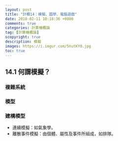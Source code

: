 ```yaml
---
layout: post
title: "計概14：模擬、圖學、電腦遊戲"
date: 2018-02-11 10:18:36 +0800
comments: true
categories: 計算機概論
tag: [計算機概論]
scopyright: true
description: 模擬
images: https://i.imgur.com/5nutKY0.jpg
toc: true
---
```

## 14.1 何謂模擬？
### 複雜系統
### 模型
### 建構模型
- 連續模擬：如氣象學。
- 離散事件模擬：由個體、屬性及事件所組成，如排隊。